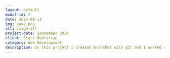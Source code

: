 ```yaml
---
layout: default
modal-id: 2
date: 2024-09-13
img: cake.png
alt: image-alt
project-date: September 2024
client: Start Bootstrap
category: Web Development
description: In this project I created branches with git and I worked on those branches, I also learned how to work with Github to create commits and changes to my project.
---
```

